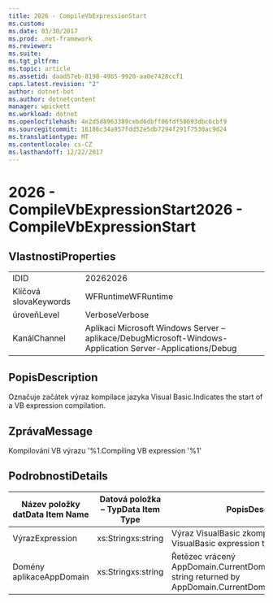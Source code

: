 ```yaml
---
title: 2026 - CompileVbExpressionStart
ms.custom: 
ms.date: 03/30/2017
ms.prod: .net-framework
ms.reviewer: 
ms.suite: 
ms.tgt_pltfrm: 
ms.topic: article
ms.assetid: daad57eb-8198-49b5-9920-aa0e7428ccf1
caps.latest.revision: "2"
author: dotnet-bot
ms.author: dotnetcontent
manager: wpickett
ms.workload: dotnet
ms.openlocfilehash: 4e2d5d8963389cebd6dbff06fdf58693dbc6cbf9
ms.sourcegitcommit: 16186c34a957fdd52e5db7294f291f7530ac9d24
ms.translationtype: MT
ms.contentlocale: cs-CZ
ms.lasthandoff: 12/22/2017
---
```

# <a name="2026---compilevbexpressionstart"></a><span data-ttu-id="bfed0-102">2026 - CompileVbExpressionStart</span><span class="sxs-lookup"><span data-stu-id="bfed0-102">2026 - CompileVbExpressionStart</span></span>
## <a name="properties"></a><span data-ttu-id="bfed0-103">Vlastnosti</span><span class="sxs-lookup"><span data-stu-id="bfed0-103">Properties</span></span>  
  
|||  
|-|-|  
|<span data-ttu-id="bfed0-104">ID</span><span class="sxs-lookup"><span data-stu-id="bfed0-104">ID</span></span>|<span data-ttu-id="bfed0-105">2026</span><span class="sxs-lookup"><span data-stu-id="bfed0-105">2026</span></span>|  
|<span data-ttu-id="bfed0-106">Klíčová slova</span><span class="sxs-lookup"><span data-stu-id="bfed0-106">Keywords</span></span>|<span data-ttu-id="bfed0-107">WFRuntime</span><span class="sxs-lookup"><span data-stu-id="bfed0-107">WFRuntime</span></span>|  
|<span data-ttu-id="bfed0-108">úroveň</span><span class="sxs-lookup"><span data-stu-id="bfed0-108">Level</span></span>|<span data-ttu-id="bfed0-109">Verbose</span><span class="sxs-lookup"><span data-stu-id="bfed0-109">Verbose</span></span>|  
|<span data-ttu-id="bfed0-110">Kanál</span><span class="sxs-lookup"><span data-stu-id="bfed0-110">Channel</span></span>|<span data-ttu-id="bfed0-111">Aplikaci Microsoft Windows Server – aplikace/Debug</span><span class="sxs-lookup"><span data-stu-id="bfed0-111">Microsoft-Windows-Application Server-Applications/Debug</span></span>|  
  
## <a name="description"></a><span data-ttu-id="bfed0-112">Popis</span><span class="sxs-lookup"><span data-stu-id="bfed0-112">Description</span></span>  
 <span data-ttu-id="bfed0-113">Označuje začátek výraz kompilace jazyka Visual Basic.</span><span class="sxs-lookup"><span data-stu-id="bfed0-113">Indicates the start of a VB expression compilation.</span></span>  
  
## <a name="message"></a><span data-ttu-id="bfed0-114">Zpráva</span><span class="sxs-lookup"><span data-stu-id="bfed0-114">Message</span></span>  
 <span data-ttu-id="bfed0-115">Kompilování VB výrazu '%1.</span><span class="sxs-lookup"><span data-stu-id="bfed0-115">Compiling VB expression '%1'</span></span>  
  
## <a name="details"></a><span data-ttu-id="bfed0-116">Podrobnosti</span><span class="sxs-lookup"><span data-stu-id="bfed0-116">Details</span></span>  
  
|<span data-ttu-id="bfed0-117">Název položky dat</span><span class="sxs-lookup"><span data-stu-id="bfed0-117">Data Item Name</span></span>|<span data-ttu-id="bfed0-118">Datová položka – Typ</span><span class="sxs-lookup"><span data-stu-id="bfed0-118">Data Item Type</span></span>|<span data-ttu-id="bfed0-119">Popis</span><span class="sxs-lookup"><span data-stu-id="bfed0-119">Description</span></span>|  
|--------------------|--------------------|-----------------|  
|<span data-ttu-id="bfed0-120">Výraz</span><span class="sxs-lookup"><span data-stu-id="bfed0-120">Expression</span></span>|<span data-ttu-id="bfed0-121">xs:String</span><span class="sxs-lookup"><span data-stu-id="bfed0-121">xs:string</span></span>|<span data-ttu-id="bfed0-122">Výraz VisualBasic zkompilovat.</span><span class="sxs-lookup"><span data-stu-id="bfed0-122">The VisualBasic expression to compile.</span></span>|  
|<span data-ttu-id="bfed0-123">Domény aplikace</span><span class="sxs-lookup"><span data-stu-id="bfed0-123">AppDomain</span></span>|<span data-ttu-id="bfed0-124">xs:String</span><span class="sxs-lookup"><span data-stu-id="bfed0-124">xs:string</span></span>|<span data-ttu-id="bfed0-125">Řetězec vrácený AppDomain.CurrentDomain.FriendlyName.</span><span class="sxs-lookup"><span data-stu-id="bfed0-125">The string returned by AppDomain.CurrentDomain.FriendlyName.</span></span>|
